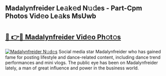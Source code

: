 ## Madalynfreider Le𝚊k𝚎d N𝚞𝚍es - Part-Cpm Photos Vid𝚎o Le𝚊ks MsUwb

# <h2><a href="http://fbf4o7u.evod.top/?m=Madalynfreider">🔗 👉🔴 Madalynfreider Vid𝚎o Ph𝚘t𝚘s</a></h2>

[![Madalynfreider N𝚞d𝚎s](https://i.imgur.com/8V9OHl7.gif)](http://fbf4o7u.evod.top/?m=Madalynfreider)
Social media star Madalynfreider who has gained fame for posting lifestyle and dance-related content, including dance trend performances and mini vlogs. The public eye has been on Madalynfreider lately, a man of great influence and power in the business world. 
